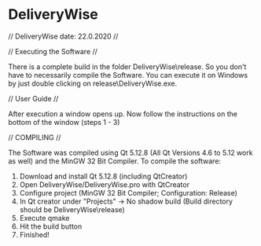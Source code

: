 # DeliveryWise
// DeliveryWise date: 22.0.2020 //

// Executing the Software //

There is a complete build in the folder DeliveryWise\release. So you don't have to necessarily compile the Software.
You can execute it on Windows by just double clicking on release\DeliveryWise.exe.

// User Guide //

After execution a window opens up. Now follow the instructions on the bottom of the window (steps 1 - 3)

// COMPILING //

The Software was compiled using Qt 5.12.8 (All Qt Versions 4.6 to 5.12 work as well) and the MinGW 32 Bit Compiler. To compile the software:

1. Download and install Qt 5.12.8 (including QtCreator)
2. Open DeliveryWise/DeliveryWise.pro with QtCreator 
3. Configure project (MinGW 32 Bit Compiler; Configuration: Release)
3. In Qt creator under "Projects" -> No shadow build (Build directory should be DeliveryWise\release)
3. Execute qmake
4. Hit the build button
5. Finished!

